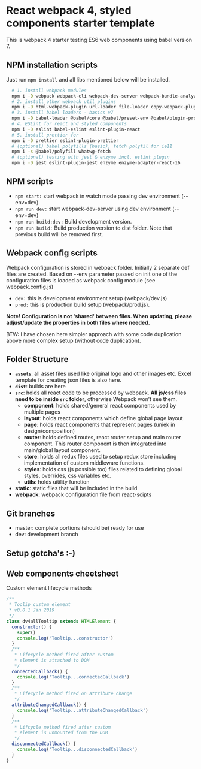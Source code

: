 # React webpack 4, styled components starter template

This is webpack 4 starter testing ES6 web components using babel version 7.

## NPM installation scripts

Just run `npm install` and all libs mentioned below will be installed.

```bash
  # 1. install webpack modules
  npm i -D webpack webpack-cli webpack-dev-server webpack-bundle-analyzer
  # 2. install other webpack util plugins
  npm i -D html-webpack-plugin url-loader file-loader copy-webpack-plugin uglifyjs-webpack-plugin clean-webpack-plugin
  # 3. install babel loaders - basics v7
  npm i -D babel-loader @babel/core @babel/preset-env @babel/plugin-proposal-class-properties @babel/plugin-proposal-decorators
  # 4. ESLint for react and styled components
  npm i -D eslint babel-eslint eslint-plugin-react
  # 5. install prettier for
  npm i -D prettier eslint-plugin-prettier
  # (optional) babel polyfills (basic), fetch polyfil for ie11
  npm i -s @babel/polyfill whatwg-fetch
  # (optional) testing with jest & enzyme incl. eslint plugin
  npm i -D jest eslint-plugin-jest enzyme enzyme-adapter-react-16

```

## NPM scripts

- `npm start:` start webpack in watch mode passing dev environment (--env=dev).
- `npm run dev:` start webpack-dev-server using dev environment (--env=dev)
- `npm run build:dev:` Build development version.
- `npm run build:` Build production version to dist folder. Note that previous build will be removed first.

## Webpack config scripts

Webpack configuration is stored in webpack folder. Initially 2 separate def files are created. Based on --env parameter passed on init one of the configuration files is loaded as webpack config module (see webpack.config.js)

- `dev:` this is development environment setup (webpack/dev.js)
- `prod:` this is production build setup (webpack/prod.js).

**Note! Configuration is not 'shared' between files. When updating, please adjust/update the properties in both files where needed.**

BTW: I have chosen here simpler approach with some code duplication above more complex setup (without code duplication).

## Folder Structure

- **`assets`**: all asset files used like original logo and other images etc. Excel template for creating json files is also here.
- **`dist`**: builds are here
- **`src`**: holds all react code to be processed by webpack. **All js/css files need to be inside `src` folder**, otherwise Webpack won’t see them.
  - **component**: holds shared/general react components used by multiple pages
  - **layout**: holds react components which define global page layout
  - **page**: holds react components that represent pages (uniek in design/composition)
  - **router**: holds defined routes, react router setup and main router component. This router component is then integrated into main/global layout component.
  - **store**: holds all redux files used to setup redux store including implementation of custom middleware functions.
  - **styles**: holds css (js possible too) files related to defining global styles, overrides, css variables etc.
  - **utils**: holds uitility function
- **static**: static files that will be included in the build
- **webpack**: webpack configuration file from react-scipts

## Git branches

- master: complete portions (should be) ready for use
- dev: development branch

## Setup gotcha's :-)


## Web components cheetsheet

Custom element lifecycle methods

```javascript
/**
 * Toolip custom element
 * v0.0.1 Jan 2019
 */
class dv4allTooltip extends HTMLElement {
  constructor() {
    super()
    console.log('Tooltip...constructor')
  }
  /**
   * Lifecycle method fired after custom
   * element is attached to DOM
   */
  connectedCallback() {
    console.log('Tooltip...connectedCallback')
  }
  /**
   * Lifecycle method fired on attribute change
   */
  attributeChangedCallback() {
    console.log('Tooltip...attributeChangedCallback')
  }
  /**
   * Lifcycle method fired after custom
   * element is unmounted from the DOM
   */
  disconnectedCallback() {
    console.log('Tooltip...disconnectedCallback')
  }
}

```
